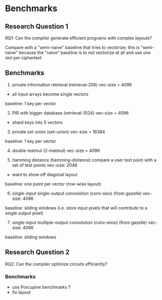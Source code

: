 # Benchmarks 

## Research Question 1
RQ1: Can the compiler generate efficient programs with complex layouts?

Compare with a "semi-naive" baseline that tries to vectorize;
this is "semi-naive" because the "naive" baseline is to *not*
vectorize at all and use one slot per ciphertext

## Benchmarks
1. private information retrieval (retrieval-256)
vec-size = 4096
- all input arrays become single vectors

baseline: 1 key per vector

2. PIR with bigger database (retrieval-1024)
vec-size = 4096
- shard keys into 5 vectors

3. private set union (set-union)
vec-size = 16384

baseline: 1 key per vector

4. double matmul (2-matmul)
vec-size = 4096

5. hamming distance (hamming-distance)
compare a user test point with a set of test points
vec-size: 2048
* want to show off diagonal layout

baseline: one point per vector (row-wise layout)

6. single-input single-output convolution (conv-siso) (from gazelle)
vec-size: 4096

baseline: sliding windows (i.e. store input pixels that will contribute to a
single output pixel)

7. single-input multiple-output convolution (conv-simo) (from gazelle)
vec-size: 4096

baseline: sliding windows

## Research Question 2
RQ2: Can the compiler optimize circuits efficiently?

### Benchmarks
- use Porcupine benchmarks ?
- fix layout
